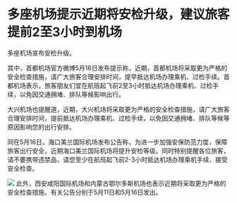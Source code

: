 # 多座机场提示近期将安检升级，建议旅客提前2至3小时到机场

多座机场宣布安检升级。

其中，首都机场官方微博5月16日发布提示称，近期，首都机场将采取更为严格的安全检查措施，请广大旅客合理安排时间，提早抵达机场办理乘机、过检手续。首都机场表示，旅客朋友们宜在航班起飞前2至3小时抵达机场办理乘机、过检手续，以免因交通拥堵、排队等候影响出行。

大兴机场也提醒道，近期，大兴机场将采取更为严格的安全检查措施，请广大旅客合理安排时间，提前抵达机场办理乘机、过检手续，以免因交通拥堵、排队等候等原因影响您的出行安排。

同在5月16日，海口美兰国际机场发布公告称，为进一步加强安保防范力度，保障旅客出行安全，近期海口美兰国际机场将提升安检等级。同时特别提醒各位旅客，请不要携带违禁品，请您至少在航班起飞前2-3小时抵达机场办理乘机手续、接受安全检查。

![](https://inews.gtimg.com/om_bt/OtElg2CRcSdZzVnUqWTAhbADXtoiFMCeDtIvvSLC8onEEAA/1000)
此外，西安咸阳国际机场和内蒙古鄂尔多斯机场也表示近期将采取更为严格的安全检查措施，有关公告分别于5月11日和5月16日发出。

